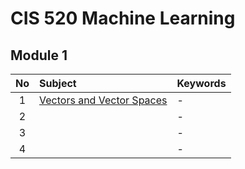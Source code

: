 # CIS 520 Machine Learning

## Module 1
|No|Subject|Keywords|
|:-:|:-|:-|
| 1|[Vectors and Vector Spaces]()|- |
| 2|[]()|- |
| 3|[]()|- |
| 4|[]()|- |